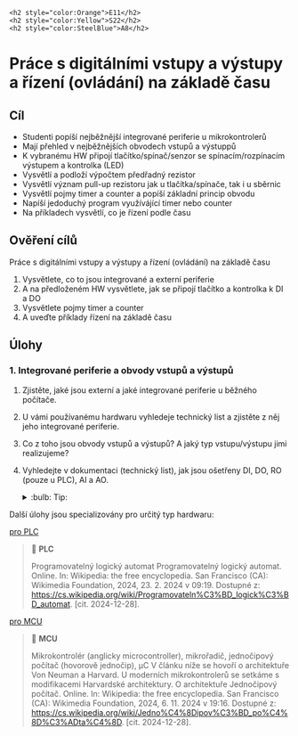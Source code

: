 [Co dodělat ]: #

<!-- dodělat zapojení tlačítka a LED (sink source), vč. výpočtů -->

<!-- do ulohy_MCU.md přidat jako typy odkazy na info o millis, ticks_ms a interruptu  -->


    <h2 style="color:Orange">E11</h2>
    <h2 style="color:Yellow">S22</h2>
    <h2 style="color:SteelBlue">A8</h2>


# Práce s digitálními vstupy a výstupy a řízení (ovládání) na základě času

## Cíl

-	Studenti popíší nejběžnější integrované periferie u mikrokontrolerů
-   Mají přehled v nejběžnějších obvodech vstupů a výstuppů
-   K vybranému HW připojí tlačítko/spínač/senzor se spínacím/rozpínacím výstupem a kontrolka (LED)
-   Vysvětlí a podloží výpočtem předřadný rezistor
-   Vysvětlí význam pull-up rezistoru jak u tlačítka/spínače, tak i u sběrnic
-   Vysvětlí pojmy timer a counter a popíší základní princip obvodu
-   Napíší jedoduchý program využívájící timer nebo counter
-   Na příkladech vysvětlí, co je řízení podle času


## Ověření cílů

Práce s digitálními vstupy a výstupy a řízení (ovládání) na základě času

1. Vysvětlete, co to jsou integrované a externí periferie
2. A na předloženém HW vysvětlete, jak se připojí tlačítko a kontrolka k DI a DO
3. Vysvětlete pojmy timer a counter
4. A uveďte příklady řízení na základě času


## Úlohy

### 1. Integrované periferie a obvody vstupů a výstupů

1. Zjistěte, jaké jsou externí a jaké integrované periferie u běžného počítače.
2. U vámi používanému hardwaru vyhledeje technický list a zjistěte z něj jeho integrované periferie.
3. Co z toho jsou obvody vstupů a výstupů? A jaký typ vstupu/výstupu jimi realizujeme?
4. Vyhledejte v dokumentaci (technický list), jak jsou ošetřeny DI, DO, RO (pouze u PLC), AI a AO.




    <details>
        <summary> :bulb: Tip: </summary>
            Technický list = datasheet <br>
            K MCU často nalezneme jen výňatky na pár desítek stran, ale některé informace nalezneme pouze v kompletním technickém listu, který mívá několik set stran.
            U modulárních PLC se informace ke vstupům a výstupům dozvýme z technických listů jednotlivých karet.
    </details>



Další úlohy jsou specializovány pro určitý typ hardwaru:

[pro PLC](PLC/ulohy_PLC.md)

> :key: **PLC**
>
> Programovatelný logický automat
> Programovatelný logický automat. Online. In: Wikipedia: the free encyclopedia. San Francisco (CA): Wikimedia Foundation, 2024, 23. 2. 2024 v 09:19. Dostupné z: https://cs.wikipedia.org/wiki/Programovateln%C3%BD_logick%C3%BD_automat. [cit. 2024-12-28].


[pro MCU](MCU/ulohy_MCU.md)

> :key: **MCU**
>
> Mikrokontrolér (anglicky microcontroller), mikrořadič, jednočipový počítač (hovorově jednočip), µC
> V článku níže se hovoří o architektuře Von Neuman a Harvard. U moderních mikrokontrolerů se setkáme s modifikacemi Harvardské architektury. O architektuře 
> Jednočipový počítač. Online. In: Wikipedia: the free encyclopedia. San Francisco (CA): Wikimedia Foundation, 2024, 6. 11. 2024 v 19:16. Dostupné z: https://cs.wikipedia.org/wiki/Jedno%C4%8Dipov%C3%BD_po%C4%8D%C3%ADta%C4%8D. [cit. 2024-12-28].
